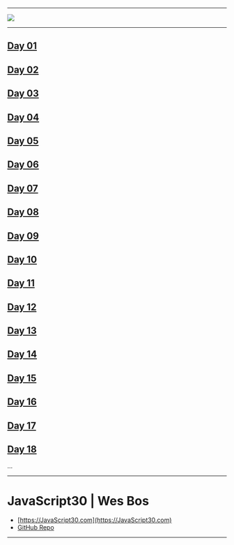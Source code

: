 ﻿



---

![](https://javascript30.com/images/JS3-social-share.png)

---


## [Day 01](https://eudora-hsj.github.io/javascript30/01%20-%20JavaScript%20Drum%20Kit/index-START.html)
## [Day 02](https://eudora-hsj.github.io/javascript30/02%20-%20JS%20and%20CSS%20Clock/index-START.html)
## [Day 03](https://eudora-hsj.github.io/javascript30/03%20-%20CSS%20Variables/index-START.html)
## [Day 04](https://eudora-hsj.github.io/javascript30/04%20-%20Array%20Cardio%20Day%201/index-START.html)
## [Day 05](https://eudora-hsj.github.io/javascript30/05%20-%20Flex%20Panel%20Gallery/index-START.html)
## [Day 06](https://eudora-hsj.github.io/javascript30/06%20-%20Type%20Ahead/index-START.html)
## [Day 07](https://eudora-hsj.github.io/javascript30/07%20-%20Array%20Cardio%20Day%202/index-START.html)
## [Day 08](https://eudora-hsj.github.io/javascript30/08%20-%20Fun%20with%20HTML5%20Canvas/index-START.html)
## [Day 09](https://eudora-hsj.github.io/javascript30/09%20-%20Dev%20Tools%20Domination/index-START.html)
## [Day 10](https://eudora-hsj.github.io/javascript30/10%20-%20Hold%20Shift%20and%20Check%20Checkboxes/index-START.html)
## [Day 11](https://eudora-hsj.github.io/javascript30/11%20-%20Custom%20Video%20Player/index.html)
## [Day 12](https://eudora-hsj.github.io/javascript30/12%20-%20Key%20Sequence%20Detection/index-START.html)
## [Day 13](https://eudora-hsj.github.io/javascript30/13%20-%20Slide%20in%20on%20Scroll/index-START.html)
## [Day 14](https://eudora-hsj.github.io/javascript30/14%20-%20JavaScript%20References%20VS%20Copying/index-START.html)
## [Day 15](https://eudora-hsj.github.io/javascript30/15%20-%20LocalStorage/index-START.html)
## [Day 16](https://eudora-hsj.github.io/javascript30/16%20-%20Mouse%20Move%20Shadow/index-START.html)
## [Day 17](https://eudora-hsj.github.io/javascript30/17%20-%20Sort%20Without%20Articles/index-START.html)
## [Day 18](https://eudora-hsj.github.io/javascript30/18%20-%20Adding%20Up%20Times%20with%20Reduce/index-START.html)

...

---
# JavaScript30 | Wes Bos
-  [https://JavaScript30.com](https://JavaScript30.com)
-  [GitHub Repo](https://github.com/wesbos/JavaScript30)

---